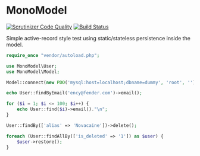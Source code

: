 # MonoModel

[![Scrutinizer Code Quality](https://scrutinizer-ci.com/g/nimmneun/MonoModel/badges/quality-score.png?b=master)](https://scrutinizer-ci.com/g/nimmneun/MonoModel/?branch=master) [![Build Status](https://scrutinizer-ci.com/g/nimmneun/MonoModel/badges/build.png?b=master)](https://scrutinizer-ci.com/g/nimmneun/MonoModel/build-status/master)

Simple active-record style test using static/stateless persistence inside the model.

```php
require_once "vendor/autoload.php";

use MonoModel\User;
use MonoModel\Model;

Model::connect(new PDO('mysql:host=localhost;dbname=dummy', 'root', ''));

echo User::findByEmail('ency@fender.com')->email();

for ($i = 1; $i <= 100; $i++) {
    echo User::find($i)->email()."\n";
}

User::findBy(['alias' => 'Novacaine'])->delete();

foreach (User::findAllBy(['is_deleted' => '1']) as $user) {
    $user->restore();
}
```
